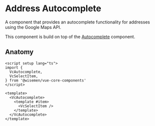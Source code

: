# Address Autocomplete

A component that provides an autocomplete functionality for addresses using the Google Maps API.

This component is build on top of the [Autocomplete](/packages/components-next/components/autocomplete/autocomplete.html) component.

<ComponentPreview name="address-autocomplete/examples/main" />

## Anatomy

```vue
<script setup lang="ts">
import {
  VcAutocomplete,
  VcSelectItem,
} from '@wisemen/vue-core-components'
</script>

<template>
  <VcAutocomplete>
    <template #item>
      <VcSelectItem />
    </template>
  </VcAutocomplete>
</template>
```

<!-- @include: ./address-autocomplete-meta.md -->
